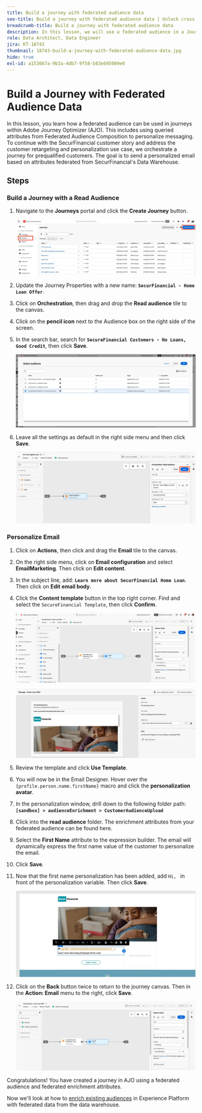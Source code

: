 ```yaml
---
title: Build a journey with federated audience data
seo-title: Build a journey with federated audience data | Unlock cross-channel insights with Federated Audience Composition
breadcrumb-title: Build a journey with federated audience data
description: In this lesson, we will use a federated audience in a Journey Optimizer journey.
role: Data Architect, Data Engineer
jira: KT-18743
thumbnail: 18743-build-a-journey-with-federated-audience-data.jpg
hide: true
exl-id: a153667a-9b3a-4db7-9f58-b83e695009e0
---
```

# Build a Journey with Federated Audience Data

In this lesson, you learn how a federated audience can be used in journeys within Adobe Journey Optimizer (AJO). This includes using queried attributes from Federated Audience Composition to personalize messaging. To continue with the SecurFinancial customer story and address the customer retargeting and personalization use case, we orchestrate a journey for prequalified customers. The goal is to send a personalized email based on attributes federated from SecurFinancial's Data Warehouse.

## Steps

### Build a Journey with a Read Audience

1. Navigate to the **Journeys** portal and click the **Create Journey** button.

    ![create-a-journey](assets/create-journey.png)

2. Update the Journey Properties with a new name: **`SecurFinancial - Home Loan Offer`**.

3. Click on **Orchestration**, then drag and drop the **Read audience** tile to the canvas.

4. Click on the **pencil icon** next to the Audience box on the right side of the screen.

5. In the search bar, search for **`SecureFinancial Customers - No Loans, Good Credit`**, then click **Save**.

    ![create-a-journey](assets/select-audience.png)

6. Leave all the settings as default in the right side menu and then click **Save**.

    ![save-audience-settings](assets/save-audience-settings.png)

### Personalize Email

1. Click on **Actions**, then click and drag the **Email** tile to the canvas.

2. On the right side menu, click on **Email configuration** and select **EmailMarketing**. Then click on **Edit content**.

3. In the subject line, add: **`Learn more about SecurFinancial Home Loan`**. Then click on **Edit email body**.

4. Click the **Content template** button in the top right corner. Find and select the `SecureFinancial Template`, then click **Confirm**.

    ![journey-email-config](assets/journey-email-config.png)

    ![journey-email-confirm](assets/journey-email-confirm.png)

5. Review the template and click **Use Template**.

6. You will now be in the Email Designer. Hover over the `{profile.person.name.firstName}` macro and click the **personalization avatar**.

7. In the personalization window, drill down to the following folder path: **`[sandbox] > audienceEnrichment > CustomerAudienceUpload`**

8. Click into the **read audience** folder. The enrichment attributes from your federated audience can be found here.

9. Select the **First Name** attribute to the expression builder. The email will dynamically express the first name value of the customer to personalize the email.

10. Click **Save**.

11. Now that the first name personalization has been added, add `Hi, ` in front of the personalization variable. Then click **Save**.

    ![journey-email-save](assets/journey-email-save.png)

12. Click on the **Back** button twice to return to the journey canvas. Then in the **Action: Email** menu to the right, click **Save**.

    ![save-final-journey](assets/save-final-journey.png)    

Congratulations! You have created a journey in AJO using a federated audience and federated enrichment attributes. 

Now we'll look at how to [enrich existing audiences](audience-enrichment-demo.md) in Experience Platform with federated data from the data warehouse.
